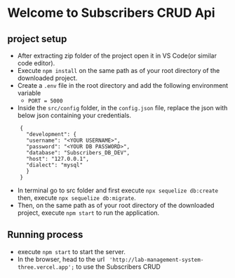 # Welcome to Subscribers CRUD Api

## project setup

- After extracting zip folder of the project open it in VS Code(or similar code editor).
- Execute `npm install` on the same path as of your root directory of the downloaded project.
- Create a `.env` file in the root directory and add the following environment variable 
    - `PORT = 5000`
- Inside the `src/config` folder, in the `config.json` file, replace the json with below json containing your credentials. 
```
    {
      "development": {
      "username": "<YOUR USERNAME>",
      "password": "<YOUR DB PASSWORD>",
      "database": "Subscribers_DB_DEV",
      "host": "127.0.0.1",
      "dialect": "mysql"
      }
    }
```
- In terminal go to src folder and first execute `npx sequelize db:create` then, execute `npx sequelize db:migrate`.
- Then, on the same path as of your root directory of the downloaded project, execute `npm start` to run the application.

## Running process
- execute `npm start` to start the server.
- In the browser, head to the url ` 'http://lab-management-system-three.vercel.app';` to use the Subscribers CRUD